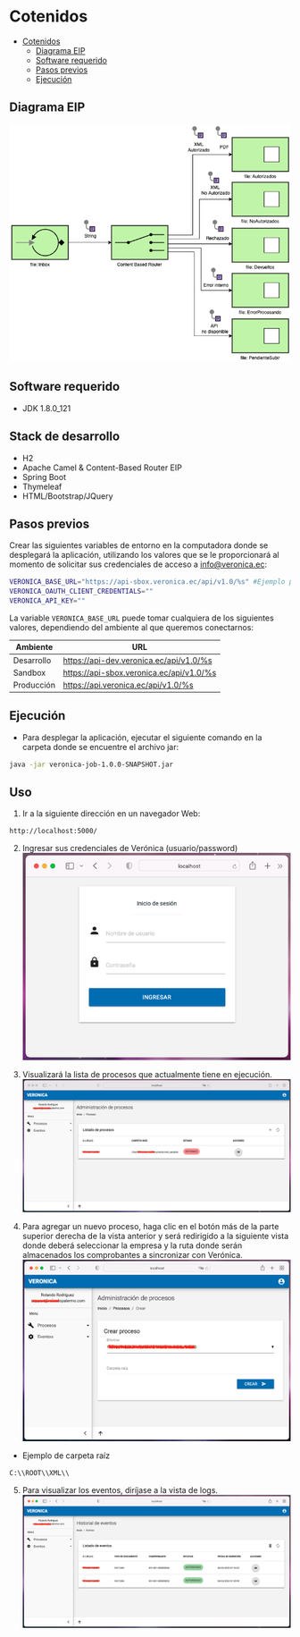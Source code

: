 Cotenidos
=================
- [Cotenidos](#cotenidos)
    - [Diagrama EIP](#diagrama-eip)
    - [Software requerido](#software-requerido)
    - [Pasos previos](#pasos-previos)
    - [Ejecución](#ejecución)

## Diagrama EIP
![alt text](https://github.com/veronica-platform/veronica-job/blob/main/static/eip-content-based-route.png)

## Software requerido
- JDK 1.8.0_121

## Stack de desarrollo
- H2
- Apache Camel & Content-Based Router EIP
- Spring Boot
- Thymeleaf
- HTML/Bootstrap/JQuery

## Pasos previos
Crear las siguientes variables de entorno en la computadora donde se desplegará la aplicación, utilizando los valores que se le proporcionará al momento de solicitar sus credenciales de acceso a [info@veronica.ec](mailto:info@veronica.ec):
```bash
VERONICA_BASE_URL="https://api-sbox.veronica.ec/api/v1.0/%s" #Ejemplo para ambiente de Sandbox
VERONICA_OAUTH_CLIENT_CREDENTIALS=""
VERONICA_API_KEY=""
```
La variable `VERONICA_BASE_URL` puede tomar cualquiera de los siguientes valores, dependiendo del ambiente al que queremos conectarnos:

| Ambiente   | URL                                      |
|------------|------------------------------------------|
| Desarrollo | https://api-dev.veronica.ec/api/v1.0/%s  |
| Sandbox    | https://api-sbox.veronica.ec/api/v1.0/%s |
| Producción | https://api.veronica.ec/api/v1.0/%s      |

## Ejecución
- Para desplegar la aplicación, ejecutar el siguiente comando en la carpeta donde se encuentre el archivo jar:
```bash
java -jar veronica-job-1.0.0-SNAPSHOT.jar
```

## Uso

1. Ir a la siguiente dirección en un navegador Web: 
```bash
http://localhost:5000/
```

2. Ingresar sus credenciales de Verónica (usuario/password)
![alt text](https://github.com/veronica-platform/veronica-job/blob/main/static/login-screen.png)

3. Visualizará la lista de procesos que actualmente tiene en ejecución.
![alt text](https://github.com/veronica-platform/veronica-job/blob/main/static/processes-list.png)

4. Para agregar un nuevo proceso, haga clic en el botón más de la parte superior derecha de la vista anterior y será redirigido a la siguiente vista donde deberá seleccionar la empresa y la ruta donde serán almacenados los comprobantes a sincronizar con Verónica.
![alt text](https://github.com/veronica-platform/veronica-job/blob/main/static/new-process.png)
   
- Ejemplo de carpeta raíz
```bash
C:\\ROOT\\XML\\
```

5. Para visualizar los eventos, diríjase a la vista de logs.
![alt text](https://github.com/veronica-platform/veronica-job/blob/main/static/audit-logs-list.png)
 